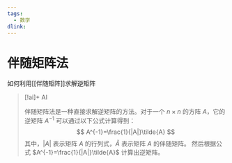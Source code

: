 ```yaml
---
tags: 
  - 数学
dlink: 
---
```

# 伴随矩阵法
如何利用[[伴随矩阵]]求解逆矩阵
> [!ai]+ AI
>
> 伴随矩阵法是一种直接求解逆矩阵的方法。对于一个 $n \times n$ 的方阵 $A$，它的逆矩阵 $A^{-1}$ 可以通过以下公式计算得到：
> $$
> A^{-1}=\frac{1}{|A|}\tilde{A}
> $$
> 其中，$|A|$ 表示矩阵 $A$ 的行列式，$\tilde{A}$ 表示矩阵 $A$ 的伴随矩阵。
> 然后根据公式 $A^{-1}=\frac{1}{|A|}\tilde{A}$ 计算出逆矩阵。

